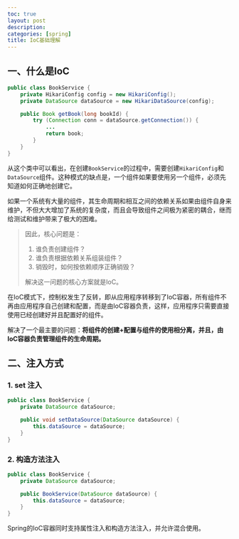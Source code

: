 ```yaml
---
toc: true
layout: post
description: 
categories: [spring]
title: IoC基础理解
---
```




## 一、什么是IoC

```java
public class BookService {
    private HikariConfig config = new HikariConfig();
    private DataSource dataSource = new HikariDataSource(config);

    public Book getBook(long bookId) {
        try (Connection conn = dataSource.getConnection()) {
            ...
            return book;
        }
    }
}
```

从这个类中可以看出，在创建`BookService`的过程中，需要创建`HikariConfig`和`DataSource`组件。这种模式的缺点是，一个组件如果要使用另一个组件，必须先知道如何正确地创建它。

如果一个系统有大量的组件，其生命周期和相互之间的依赖关系如果由组件自身来维护，不但大大增加了系统的复杂度，而且会导致组件之间极为紧密的耦合，继而给测试和维护带来了极大的困难。



> 因此，核心问题是：
>
> 1. 谁负责创建组件？
> 2. 谁负责根据依赖关系组装组件？
> 3. 销毁时，如何按依赖顺序正确销毁？
>
> 解决这一问题的核心方案就是IoC。



在IoC模式下，控制权发生了反转，即从应用程序转移到了IoC容器，所有组件不再由应用程序自己创建和配置，而是由IoC容器负责，这样，应用程序只需要直接使用已经创建好并且配置好的组件。

解决了一个最主要的问题：**将组件的创建+配置与组件的使用相分离，并且，由IoC容器负责管理组件的生命周期。**



## 二、注入方式

### 1. set 注入

```java
public class BookService {
    private DataSource dataSource;

    public void setDataSource(DataSource dataSource) {
        this.dataSource = dataSource;
    }
}
```

### 2. 构造方法注入

```java
public class BookService {
    private DataSource dataSource;

    public BookService(DataSource dataSource) {
        this.dataSource = dataSource;
    }
}
```

Spring的IoC容器同时支持属性注入和构造方法注入，并允许混合使用。